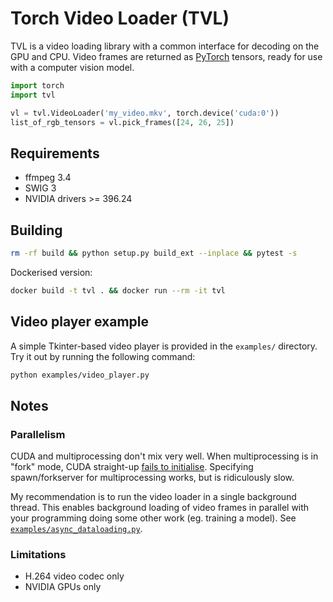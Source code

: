 # Torch Video Loader (TVL)

TVL is a video loading library with a common interface for decoding on the GPU and CPU. Video
frames are returned as [PyTorch](https://pytorch.org/) tensors, ready for use with a computer
vision model.

```python
import torch
import tvl

vl = tvl.VideoLoader('my_video.mkv', torch.device('cuda:0'))
list_of_rgb_tensors = vl.pick_frames([24, 26, 25])
```


## Requirements

* ffmpeg 3.4
* SWIG 3
* NVIDIA drivers >= 396.24


## Building

```bash
rm -rf build && python setup.py build_ext --inplace && pytest -s
```

Dockerised version:

```bash
docker build -t tvl . && docker run --rm -it tvl
```


## Video player example

A simple Tkinter-based video player is provided in the `examples/` directory. Try it out by running
the following command:

```bash
python examples/video_player.py
```


## Notes

### Parallelism

CUDA and multiprocessing don't mix very well. When multiprocessing is in "fork" mode, CUDA
straight-up [fails to initialise](https://devtalk.nvidia.com/default/topic/973477/-cuda8-0-bug-child-process-forked-after-cuinit-get-cuda_error_not_initialized-on-cuinit-/).
Specifying spawn/forkserver for multiprocessing works, but is ridiculously slow.

My recommendation is to run the video loader in a single background thread. This enables
background loading of video frames in parallel with your programming doing some other work (eg.
training a model). See [`examples/async_dataloading.py`](examples/async_dataloading.py).

### Limitations

* H.264 video codec only
* NVIDIA GPUs only
